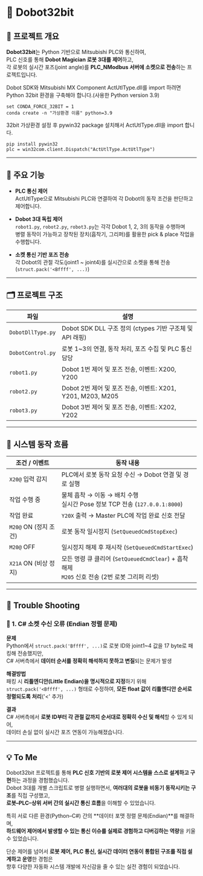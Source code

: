 # 🤖 Dobot32bit

## 📘 프로젝트 개요

**Dobot32bit**는 Python 기반으로 Mitsubishi PLC와 통신하여,  
PLC 신호를 통해 **Dobot Magician 로봇 3대를 제어**하고,  
각 로봇의 실시간 포즈(joint angle)를 **PLC_NModbus 서버에 소켓으로 전송**하는 프로젝트입니다.

Dobot SDK와 Mitsubishi MX Component ActUtlType.dll를 import 하려면
Python 32bit 환경을 구축해야 합니다.(사용한 Python version 3.9)

```
set CONDA_FORCE_32BIT = 1
conda create -n "가상환경 이름" python=3.9
```

32bit 가상환경 설정 후 pywin32 package 설치해서
ActUtlType.dll을 import 합니다.
```
pip install pywin32
plc = win32com.client.Dispatch("ActUtlType.ActUtlType")
```
---

## 🔧 주요 기능

- **PLC 통신 제어**  
  ActUtlType으로 Mitsubishi PLC와 연결하여 각 Dobot의 동작 조건을 판단하고 제어합니다.

- **Dobot 3대 독립 제어**  
  `robot1.py`, `robot2.py`, `robot3.py`는 각각 Dobot 1, 2, 3의 동작을 수행하며  
  병렬 동작이 가능하고 장착된 장치(흡착기, 그리퍼)를 활용한 pick & place 작업을 수행합니다.

- **소켓 통신 기반 포즈 전송**  
  각 Dobot의 관절 각도(joint1 ~ joint4)를 실시간으로 소켓을 통해 전송(`struct.pack('<Bffff', ...)`)

---

## 🗂️ 프로젝트 구조

| 파일 | 설명 |
|------|------|
| `DobotDllType.py` | Dobot SDK DLL 구조 정의 (ctypes 기반 구조체 및 API 래핑) |
| `DobotControl.py` | 로봇 1~3의 연결, 동작 처리, 포즈 수집 및 PLC 통신 담당 |
| `robot1.py` | Dobot 1번 제어 및 포즈 전송, 이벤트: X200, Y200 |
| `robot2.py` | Dobot 2번 제어 및 포즈 전송, 이벤트: X201, Y201, M203, M205 |
| `robot3.py` | Dobot 3번 제어 및 포즈 전송, 이벤트: X202, Y202 |

---

## 🔄 시스템 동작 흐름

| **조건 / 이벤트**       | **동작 내용** |
|-------------------------|----------------|
| `X20@` 입력 감지         | PLC에서 로봇 동작 요청 수신 → Dobot 연결 및 경로 실행 |
| 작업 수행 중            | 물체 흡착 → 이동 → 배치 수행<br>실시간 Pose 정보 TCP 전송 (`127.0.0.1:8000`) |
| 작업 완료               | `Y20X` 출력 → Master PLC에 작업 완료 신호 전달 |
| `M20@` ON (정지 조건)    | 로봇 동작 일시정지 (`SetQueuedCmdStopExec`) |
| `M20@` OFF              | 일시정지 해제 후 재시작 (`SetQueuedCmdStartExec`) |
| `X21A` ON (비상 정지)    | 모든 명령 큐 클리어 (`SetQueuedCmdClear`) + 흡착 해제<br>`M205` 신호 전송 (2번 로봇 그리퍼 리셋) |

---

## 🐞 Trouble Shooting

### 🧩 1. C# 소켓 수신 오류 (Endian 정렬 문제)

**문제**  
Python에서 `struct.pack('Bffff', ...)`로 로봇 ID와 joint1~4 값을 17 byte로 패킹해 전송했지만,  
C# 서버측에서 **데이터 순서를 정확히 해석하지 못하고 변질**되는 문제가 발생

**해결방법**  
패킹 시 **리틀엔디안(Little Endian)을 명시적으로 지정**하기 위해  
`struct.pack('<Bffff', ...)` 형태로 수정하여,  **모든 float 값이 리틀엔디안 순서로 정렬되도록 처리**('<' 추가)

**결과**  
C# 서버측에서 **로봇 ID부터 각 관절 값까지 순서대로 정확히 수신 및 해석**할 수 있게 되어,  
데이터 손실 없이 실시간 포즈 연동이 가능해졌습니다.

---

## 💡 To Me

Dobot32bit 프로젝트를 통해 **PLC 신호 기반의 로봇 제어 시스템을 스스로 설계하고 구현**하는 과정을 경험했습니다.  
Dobot 3대를 개별 스크립트로 병렬 실행하면서, **여러대의 로봇을 비동기 동작시키는 구조**를 직접 구성했고,  
**로봇–PLC–상위 서버 간의 실시간 통신 흐름**을 이해할 수 있었습니다.

특히 서로 다른 환경(Python–C#) 간의 **데이터 포맷 정렬 문제(Endian)**를 해결하며,  
**하드웨어 제어에서 발생할 수 있는 통신 이슈를 실제로 경험하고 디버깅하는 역량**을 키울 수 있었습니다.

단순 제어를 넘어서 **로봇 제어, PLC 통신, 실시간 데이터 연동이 통합된 구조를 직접 설계하고 운영**한 경험은  
향후 다양한 자동화 시스템 개발에 자신감을 줄 수 있는 실전 경험이 되었습니다.
